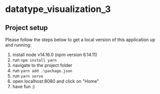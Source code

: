 # datatype_visualization_3

## Project setup

Please follow the steps below to get a local version of this application up and running:

1. install node v14.16.0 (npm version 6.14.11)
2. run `npm install yarn`
3. navigate to the project folder
4. run `yarn add .\package.json`
5. run `yarn serve`
6. open localhost:8080 and click on "Home"
7. have fun :)
